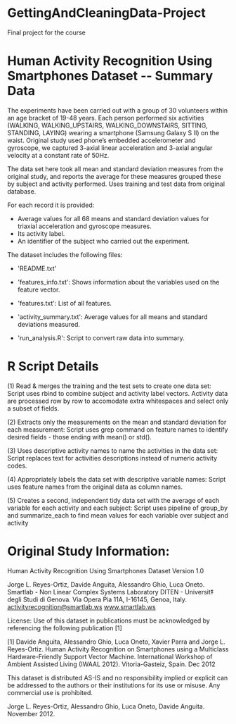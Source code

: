 # GettingAndCleaningData-Project
Final project for the course

# Human Activity Recognition Using Smartphones Dataset -- Summary Data 

The experiments have been carried out with a group of 30 volunteers within an age bracket of 19-48 years. Each person performed six activities (WALKING, WALKING_UPSTAIRS, WALKING_DOWNSTAIRS, SITTING, STANDING, LAYING) wearing a smartphone (Samsung Galaxy S II) on the waist. Original study used phone’s embedded accelerometer and gyroscope, we captured 3-axial linear acceleration and 3-axial angular velocity at a constant rate of 50Hz.

The data set here took all mean and standard deviation measures from the original study, and reports the average for these measures grouped these by subject and activity performed. Uses training and test data from original database.

For each record it is provided:

- Average values for all 68 means and standard deviation values for triaxial acceleration and gyroscope measures.
- Its activity label. 
- An identifier of the subject who carried out the experiment.

The dataset includes the following files:

- 'README.txt'

- 'features_info.txt': Shows information about the variables used on the feature vector.

- 'features.txt': List of all features.

- 'activity_summary.txt': Average values for all means and standard deviations measured. 

- 'run_analysis.R': Script to convert raw data into summary.


# R Script Details
(1) Read & merges the training and the test sets to create one data set: Script uses rbind to combine subject and activity label vectors. Activity data are processed row by row to accomodate extra whitespaces and select only a subset of fields.

(2) Extracts only the measurements on the mean and standard deviation for each measurement: Script uses grep command on feature names to identify desired fields - those ending with mean() or std().

(3) Uses descriptive activity names to name the activities in the data set: Script replaces text for activities descriptions instead of numeric activity codes. 

(4) Appropriately labels the data set with descriptive variable names: Script uses feature names from the original data as column names.

(5) Creates a second, independent tidy data set with the average of each variable for each activity and each subject: Script uses pipeline of group_by and summarize_each to find mean values for each variable over subject and activity


# Original Study Information:

Human Activity Recognition Using Smartphones Dataset
Version 1.0

Jorge L. Reyes-Ortiz, Davide Anguita, Alessandro Ghio, Luca Oneto.
Smartlab - Non Linear Complex Systems Laboratory
DITEN - Universit‡ degli Studi di Genova.
Via Opera Pia 11A, I-16145, Genoa, Italy.
activityrecognition@smartlab.ws
www.smartlab.ws

License:
Use of this dataset in publications must be acknowledged by referencing the following publication [1] 

[1] Davide Anguita, Alessandro Ghio, Luca Oneto, Xavier Parra and Jorge L. Reyes-Ortiz. Human Activity Recognition on Smartphones using a Multiclass Hardware-Friendly Support Vector Machine. International Workshop of Ambient Assisted Living (IWAAL 2012). Vitoria-Gasteiz, Spain. Dec 2012

This dataset is distributed AS-IS and no responsibility implied or explicit can be addressed to the authors or their institutions for its use or misuse. Any commercial use is prohibited.

Jorge L. Reyes-Ortiz, Alessandro Ghio, Luca Oneto, Davide Anguita. November 2012.
